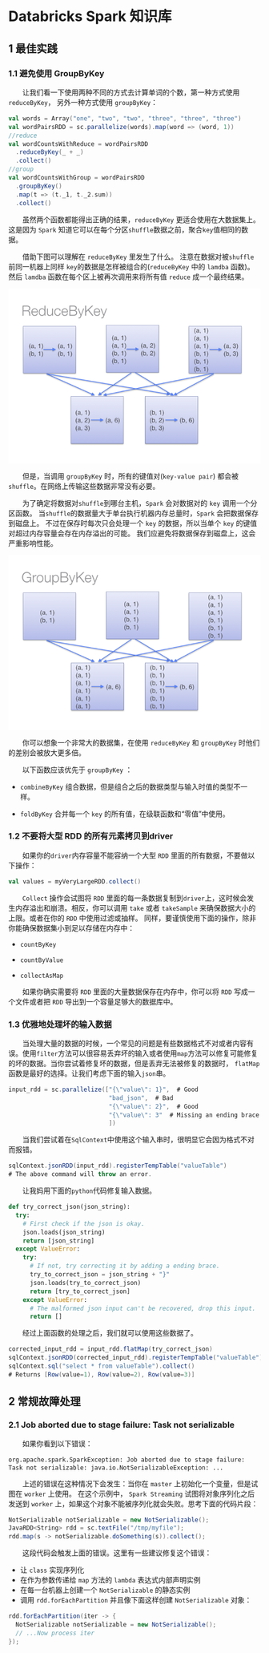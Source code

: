 # Databricks Spark 知识库

## 1 最佳实践

### 1.1 避免使用 GroupByKey

&emsp;&emsp;让我们看一下使用两种不同的方式去计算单词的个数，第一种方式使用 `reduceByKey`， 另外一种方式使用 `groupByKey`：

```scala
val words = Array("one", "two", "two", "three", "three", "three")
val wordPairsRDD = sc.parallelize(words).map(word => (word, 1))
//reduce
val wordCountsWithReduce = wordPairsRDD
  .reduceByKey(_ + _)
  .collect()
//group
val wordCountsWithGroup = wordPairsRDD
  .groupByKey()
  .map(t => (t._1, t._2.sum))
  .collect()
```

&emsp;&emsp;虽然两个函数都能得出正确的结果，`reduceByKey` 更适合使用在大数据集上。 这是因为 `Spark` 知道它可以在每个分区`shuffle`数据之前，聚合`key`值相同的数据。

&emsp;&emsp;借助下图可以理解在 `reduceByKey` 里发生了什么。 注意在数据对被`shuffle`前同一机器上同样 `key`的数据是怎样被组合的(`reduceByKey` 中的 `lamdba` 函数)。然后 `lamdba` 函数在每个区上被再次调用来将所有值 `reduce` 成一个最终结果。

<div  align="center"><img src="imgs/reduce_by.png" alt="reduce_by" align="center" /></div>

&emsp;&emsp;但是，当调用 `groupByKey` 时，所有的键值对(`key-value pair`) 都会被`shuffle`。在网络上传输这些数据非常没有必要。

&emsp;&emsp;为了确定将数据对`shuffle`到哪台主机，`Spark` 会对数据对的 `key` 调用一个分区函数。 当`shuffle`的数据量大于单台执行机器内存总量时，`Spark` 会把数据保存到磁盘上。 不过在保存时每次只会处理一个 `key` 的数据，所以当单个 `key` 的键值对超过内存容量会存在内存溢出的可能。
我们应避免将数据保存到磁盘上，这会严重影响性能。

<div  align="center"><img src="imgs/group_by.png" alt="group_by" align="center" /></div>

&emsp;&emsp;你可以想象一个非常大的数据集，在使用 `reduceByKey` 和 `groupByKey` 时他们的差别会被放大更多倍。

&emsp;&emsp;以下函数应该优先于 `groupByKey` ：

- `combineByKey` 组合数据，但是组合之后的数据类型与输入时值的类型不一样。

- `foldByKey` 合并每一个 `key` 的所有值，在级联函数和“零值”中使用。

### 1.2 不要将大型 RDD 的所有元素拷贝到driver

&emsp;&emsp;如果你的`driver`内存容量不能容纳一个大型 `RDD` 里面的所有数据，不要做以下操作：

```scala
val values = myVeryLargeRDD.collect()
```

&emsp;&emsp;`Collect` 操作会试图将 `RDD` 里面的每一条数据复制到`driver`上，这时候会发生内存溢出和崩溃。相反，你可以调用 `take` 或者 `takeSample` 来确保数据大小的上限。或者在你的 `RDD` 中使用过滤或抽样。
同样，要谨慎使用下面的操作，除非你能确保数据集小到足以存储在内存中：

- `countByKey`

- `countByValue`

- `collectAsMap`

&emsp;&emsp;如果你确实需要将 `RDD` 里面的大量数据保存在内存中，你可以将 `RDD` 写成一个文件或者把 `RDD` 导出到一个容量足够大的数据库中。

### 1.3 优雅地处理坏的输入数据

&emsp;&emsp;当处理大量的数据的时候，一个常见的问题是有些数据格式不对或者内容有误。使用`filter`方法可以很容易丢弃坏的输入或者使用`map`方法可以修复可能修复的坏的数据。当你尝试着修复坏的数据，但是丢弃无法被修复的数据时，
`flatMap`函数是最好的选择。让我们考虑下面的输入`json`串。

```scala
input_rdd = sc.parallelize(["{\"value\": 1}",  # Good
                            "bad_json",  # Bad
                            "{\"value\": 2}",  # Good
                            "{\"value\": 3"  # Missing an ending brace.
                            ])
```
&emsp;&emsp;当我们尝试着在`SqlContext`中使用这个输入串时，很明显它会因为格式不对而报错。

```scala
sqlContext.jsonRDD(input_rdd).registerTempTable("valueTable")
# The above command will throw an error.
```
&emsp;&emsp;让我妈用下面的`python`代码修复输入数据。

```python
def try_correct_json(json_string):
  try:
    # First check if the json is okay.
    json.loads(json_string)
    return [json_string]
  except ValueError:
    try:
      # If not, try correcting it by adding a ending brace.
      try_to_correct_json = json_string + "}"
      json.loads(try_to_correct_json)
      return [try_to_correct_json]
    except ValueError:
      # The malformed json input can't be recovered, drop this input.
      return []
```
&emsp;&emsp;经过上面函数的处理之后，我们就可以使用这些数据了。

```scala
corrected_input_rdd = input_rdd.flatMap(try_correct_json)
sqlContext.jsonRDD(corrected_input_rdd).registerTempTable("valueTable")
sqlContext.sql("select * from valueTable").collect()
# Returns [Row(value=1), Row(value=2), Row(value=3)]
```

## 2 常规故障处理

### 2.1 Job aborted due to stage failure: Task not serializable

&emsp;&emsp;如果你看到以下错误：

```
org.apache.spark.SparkException: Job aborted due to stage failure:
Task not serializable: java.io.NotSerializableException: ...
```

&emsp;&emsp;上述的错误在这种情况下会发生：当你在 `master` 上初始化一个变量，但是试图在 `worker` 上使用。
在这个示例中， `Spark Streaming` 试图将对象序列化之后发送到 `worker` 上，如果这个对象不能被序列化就会失败。思考下面的代码片段：

```scala
NotSerializable notSerializable = new NotSerializable();
JavaRDD<String> rdd = sc.textFile("/tmp/myfile");
rdd.map(s -> notSerializable.doSomething(s)).collect();
```
&emsp;&emsp;这段代码会触发上面的错误。这里有一些建议修复这个错误：

- 让 `class` 实现序列化
- 在作为参数传递给 `map` 方法的 `lambda` 表达式内部声明实例
- 在每一台机器上创建一个 `NotSerializable` 的静态实例
- 调用 `rdd.forEachPartition` 并且像下面这样创建 `NotSerializable` 对象：

```java
rdd.forEachPartition(iter -> {
  NotSerializable notSerializable = new NotSerializable();
  // ...Now process iter
});
```




